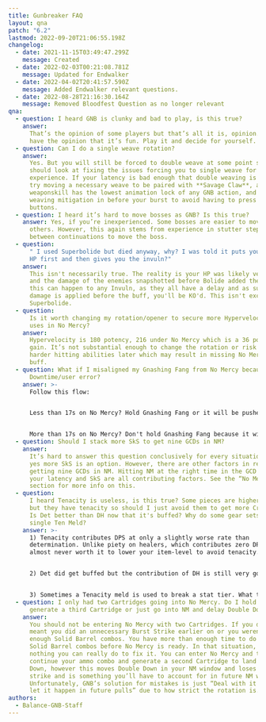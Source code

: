 ```yaml
---
title: Gunbreaker FAQ
layout: qna
patch: "6.2"
lastmod: 2022-09-20T21:06:55.198Z
changelog:
  - date: 2021-11-15T03:49:47.299Z
    message: Created
  - date: 2022-02-03T00:21:08.781Z
    message: Updated for Endwalker
  - date: 2022-04-02T20:41:57.590Z
    message: Added Endwalker relevant questions.
  - date: 2022-08-28T21:16:30.164Z
    message: Removed Bloodfest Question as no longer relevant
qna:
  - question: I heard GNB is clunky and bad to play, is this true?
    answer:
      That’s the opinion of some players but that’s all it is, opinion. Others
      have the opinion that it’s fun. Play it and decide for yourself.
  - question: Can I do a single weave rotation?
    answer:
      Yes. But you will still be forced to double weave at some point so you
      should look at fixing the issues forcing you to single weave for a better
      experience. If your latency is bad enough that double weaving is an issue,
      try moving a necessary weave to be paired with **Savage Claw**, as this
      weaponskill has the lowest animation lock of any GNB action, and plan
      weaving mitigation in before your burst to avoid having to press too many
      buttons.
  - question: I heard it’s hard to move bosses as GNB? Is this true?
    answer: Yes, if you’re inexperienced. Some bosses are easier to move than
      others. However, this again stems from experience in stutter stepping
      between continuations to move the boss.
  - question:
      " I used Superbolide but died anyway, why? I was told it puts you to 1
      HP first and then gives you the invuln?"
    answer:
      This isn't necessarily true. The reality is your HP was likely very low
      and the damage of the enemies snapshotted before Bolide added the buff,
      this can happen to any Invuln, as they all have a delay and as such, if
      damage is applied before the buff, you'll be KO'd. This isn't exclusive to
      Superbolide.
  - question:
      Is it worth changing my rotation/opener to secure more Hypervelocity
      uses in No Mercy?
    answer:
      Hypervelocity is 180 potency, 216 under No Mercy which is a 36 potency
      gain. It’s not substantial enough to change the rotation or risk moving
      harder hitting abilities later which may result in missing No Mercy’s
      buff.
  - question: What if I misaligned my Gnashing Fang from No Mercy because of
      Downtime/user error?
    answer: >-
      Follow this flow:


      Less than 17s on No Mercy? Hold Gnashing Fang or it will be pushed out of No Mercy.


      More than 17s on No Mercy? Don't hold Gnashing Fang because it will come up during the latter half of No Mercy.
  - question: Should I stack more SkS to get nine GCDs in NM?
    answer:
      It’s hard to answer this question conclusively for every situation, but
      yes more SkS is an option. However, there are other factors in regards to
      getting nine GCDs in NM. Hitting NM at the right time in the GCD clock,
      your latency and SkS are all contributing factors. See the “No Mercy”
      section for more info on this.
  - question:
      I heard Tenacity is useless, is this true? Some pieces are higher IL
      but they have tenacity so should I just avoid them to get more Crit/Det?
      Is Det better than DH now that it's buffed? Why do some gear sets have a
      single Ten Meld?
    answer: >-
      1) Tenacity contributes DPS at only a slightly worse rate than
      determination. Unlike piety on healers, which contributes zero DPS, it is
      almost never worth it to lower your item-level to avoid tenacity.


      2) Det did get buffed but the contribution of DH is still very good for GNB due to us not getting it naturally in our gear. Det is an option, but DH is still a strong stat for us despite the Det buff.


      3) Sometimes a Tenacity meld is used to break a stat tier. What this means simply is that when you have enough of a stat you go up a tier which means your baseline damage goes up. Tenacity breaking a tier through a single meld can offer a bigger DPS gain than say a DH or Det meld in that spot. This doesn’t happen often but it is something you will notice from time to time.
  - question: I only had two Cartridges going into No Mercy. Do I hold NM and
      generate a third Cartridge or just go into NM and delay Double Down?
    answer:
      You should not be entering No Mercy with two Cartridges. If you did, it
      meant you did an unnecessary Burst Strike earlier on or you weren’t doing
      enough Solid Barrel combos. You have more than enough time to do three
      Solid Barrel combos before No Mercy is ready. In that situation, there’s
      nothing you can really do to fix it. You can enter No Mercy and then
      continue your ammo combo and generate a second Cartridge to land Double
      Down, however this moves Double Down in your NM window and loses a burst
      strike and is something you’ll have to account for in future NM windows.
      Unfortunately, GNB’s solution for mistakes is just “Deal with it and don’t
      let it happen in future pulls” due to how strict the rotation is.
authors:
  - Balance-GNB-Staff
---
```

